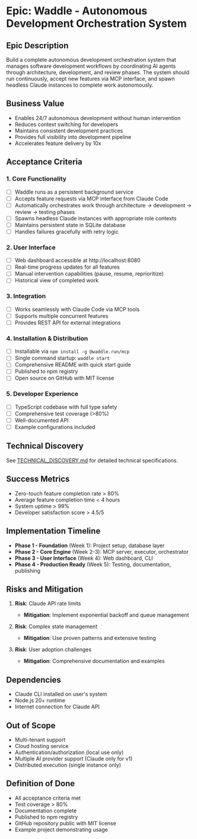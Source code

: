 # Epic: Waddle - Autonomous Development Orchestration System

## Epic Description
Build a complete autonomous development orchestration system that manages software development workflows by coordinating AI agents through architecture, development, and review phases. The system should run continuously, accept new features via MCP interface, and spawn headless Claude instances to complete work autonomously.

## Business Value
- Enables 24/7 autonomous development without human intervention
- Reduces context switching for developers
- Maintains consistent development practices
- Provides full visibility into development pipeline
- Accelerates feature delivery by 10x

## Acceptance Criteria

### 1. Core Functionality
- [ ] Waddle runs as a persistent background service
- [ ] Accepts feature requests via MCP interface from Claude Code
- [ ] Automatically orchestrates work through architecture → development → review → testing phases
- [ ] Spawns headless Claude instances with appropriate role contexts
- [ ] Maintains persistent state in SQLite database
- [ ] Handles failures gracefully with retry logic

### 2. User Interface
- [ ] Web dashboard accessible at http://localhost:8080
- [ ] Real-time progress updates for all features
- [ ] Manual intervention capabilities (pause, resume, reprioritize)
- [ ] Historical view of completed work

### 3. Integration
- [ ] Works seamlessly with Claude Code via MCP tools
- [ ] Supports multiple concurrent features
- [ ] Provides REST API for external integrations

### 4. Installation & Distribution
- [ ] Installable via `npm install -g @waddle.run/mcp`
- [ ] Single command startup: `waddle start`
- [ ] Comprehensive README with quick start guide
- [ ] Published to npm registry
- [ ] Open source on GitHub with MIT license

### 5. Developer Experience
- [ ] TypeScript codebase with full type safety
- [ ] Comprehensive test coverage (>80%)
- [ ] Well-documented API
- [ ] Example configurations included

## Technical Discovery
See [TECHNICAL_DISCOVERY.md](./TECHNICAL_DISCOVERY.md) for detailed technical specifications.

## Success Metrics
- Zero-touch feature completion rate > 80%
- Average feature completion time < 4 hours
- System uptime > 99%
- Developer satisfaction score > 4.5/5

## Implementation Timeline
- **Phase 1 - Foundation** (Week 1): Project setup, database layer
- **Phase 2 - Core Engine** (Week 2-3): MCP server, executor, orchestrator
- **Phase 3 - User Interface** (Week 4): Web dashboard, CLI
- **Phase 4 - Production Ready** (Week 5): Testing, documentation, publishing

## Risks and Mitigation
1. **Risk**: Claude API rate limits
   - **Mitigation**: Implement exponential backoff and queue management

2. **Risk**: Complex state management
   - **Mitigation**: Use proven patterns and extensive testing

3. **Risk**: User adoption challenges
   - **Mitigation**: Comprehensive documentation and examples

## Dependencies
- Claude CLI installed on user's system
- Node.js 20+ runtime
- Internet connection for Claude API

## Out of Scope
- Multi-tenant support
- Cloud hosting service
- Authentication/authorization (local use only)
- Multiple AI provider support (Claude only for v1)
- Distributed execution (single instance only)

## Definition of Done
- All acceptance criteria met
- Test coverage > 80%
- Documentation complete
- Published to npm registry
- GitHub repository public with MIT license
- Example project demonstrating usage